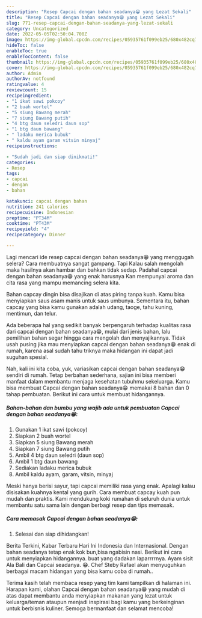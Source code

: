 ```yaml
---
description: "Resep Capcai dengan bahan seadanya😁 yang Lezat Sekali"
title: "Resep Capcai dengan bahan seadanya😁 yang Lezat Sekali"
slug: 771-resep-capcai-dengan-bahan-seadanya-yang-lezat-sekali
category: Uncategorized
date: 2022-05-05T02:50:04.708Z
image: https://img-global.cpcdn.com/recipes/05935761f099eb25/680x482cq70/capcai-dengan-bahan-seadanya-foto-resep-utama.jpg
hideToc: false
enableToc: true
enableTocContent: false
thumbnail: https://img-global.cpcdn.com/recipes/05935761f099eb25/680x482cq70/capcai-dengan-bahan-seadanya-foto-resep-utama.jpg
cover: https://img-global.cpcdn.com/recipes/05935761f099eb25/680x482cq70/capcai-dengan-bahan-seadanya-foto-resep-utama.jpg
author: Admin
authorAv: notfound
ratingvalue: 4
reviewcount: 15
recipeingredient:
- "1 ikat sawi pokcoy"
- "2 buah wortel"
- "5 siung Bawang merah"
- "7 siung Bawang putih"
- "4 btg daun seledri daun sop"
- "1 btg daun bawang"
- " ladaku merica bubuk"
- " kaldu ayam garam vitsin minyaj"
recipeinstructions:

- "Sudah jadi dan siap dinikmati!"
categories:
- Resep
tags:
- capcai
- dengan
- bahan

katakunci: capcai dengan bahan 
nutrition: 241 calories
recipecuisine: Indonesian
preptime: "PT34M"
cooktime: "PT43M"
recipeyield: "4"
recipecategory: Dinner

---
```



Lagi mencari ide resep capcai dengan bahan seadanya😁 yang menggugah selera? Cara membuatnya sangat gampang. Tapi Kalau salah mengolah maka hasilnya akan hambar dan bahkan tidak sedap. Padahal capcai dengan bahan seadanya😁 yang enak harusnya Kan mempunyai aroma dan cita rasa yang mampu memancing selera kita.


Bahan capcay dingin bisa disajikan di atas piring tanpa kuah. Kamu bisa menyiapkan saus asam manis untuk saus umbunya. Sementara itu, bahan capcay yang bisa kamu gunakan adalah udang, taoge, tahu kuning, mentimun, dan telur.

Ada beberapa hal yang sedikit banyak berpengaruh terhadap kualitas rasa dari capcai dengan bahan seadanya😁, mulai dari jenis bahan, lalu pemilihan bahan segar hingga cara mengolah dan menyajikannya. Tidak usah pusing jika mau menyiapkan capcai dengan bahan seadanya😁 enak di rumah, karena asal sudah tahu triknya maka hidangan ini dapat jadi suguhan spesial.


Nah, kali ini kita coba, yuk, variasikan capcai dengan bahan seadanya😁 sendiri di rumah. Tetap berbahan sederhana, sajian ini bisa memberi manfaat dalam membantu menjaga kesehatan tubuhmu sekeluarga. Kamu bisa membuat Capcai dengan bahan seadanya😁 memakai 8 bahan dan 0 tahap pembuatan. Berikut ini cara untuk membuat hidangannya.

<!--inarticleads1-->

##### Bahan-bahan dan bumbu yang wajib ada untuk pembuatan Capcai dengan bahan seadanya😁:

1. Gunakan 1 ikat sawi (pokcoy)
1. Siapkan 2 buah wortel
1. Siapkan 5 siung Bawang merah
1. Siapkan 7 siung Bawang putih
1. Ambil 4 btg daun seledri (daun sop)
1. Ambil 1 btg daun bawang
1. Sediakan  ladaku merica bubuk
1. Ambil  kaldu ayam, garam, vitsin, minyaj


Meski hanya berisi sayur, tapi capcai memiliki rasa yang enak. Apalagi kalau disisakan kuahnya kental yang gurih. Cara membuat capcay kuah pun mudah dan praktis. Kami mendukung koki rumahan di seluruh dunia untuk membantu satu sama lain dengan berbagi resep dan tips memasak. 

<!--inarticleads2-->

##### Cara memasak Capcai dengan bahan seadanya😁:


1. Selesai dan siap dihidangkan!

Berita Terkini, Kabar Terbaru Hari Ini Indonesia dan Internasional. Dengan bahan seadanya tetap enak kok bun,bisa ngabisin nasi. Berikut ini cara untuk menyiapkan hidangannya. buat yang dadakan laparrrrnya. Ayam sisit Ala Bali dan Capcai seadanya. 😁. Chef Steby Rafael akan menyuguhkan berbagai macam hidangan yang bisa kamu coba di rumah.. 

Terima kasih telah membaca resep yang tim kami tampilkan di halaman ini. Harapan kami, olahan Capcai dengan bahan seadanya😁 yang mudah di atas dapat membantu anda menyiapkan makanan yang lezat untuk keluarga/teman ataupun menjadi inspirasi bagi kamu yang berkeinginan untuk berbisnis kuliner. Semoga bermanfaat dan selamat mencoba!
